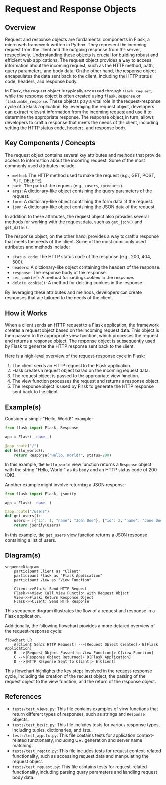 # Request and Response Objects
## Overview
Request and response objects are fundamental components in Flask, a micro web framework written in Python. They represent the incoming request from the client and the outgoing response from the server, respectively. Understanding these objects is crucial for building robust and efficient web applications. The request object provides a way to access information about the incoming request, such as the HTTP method, path, query parameters, and body data. On the other hand, the response object encapsulates the data sent back to the client, including the HTTP status code, headers, and response body.

In Flask, the request object is typically accessed through `flask.request`, while the response object is often created using `flask.Response` or `flask.make_response`. These objects play a vital role in the request-response cycle of a Flask application. By leveraging the request object, developers can extract relevant information from the incoming request and use it to determine the appropriate response. The response object, in turn, allows developers to craft a response that meets the needs of the client, including setting the HTTP status code, headers, and response body.

## Key Components / Concepts
The request object contains several key attributes and methods that provide access to information about the incoming request. Some of the most commonly used attributes include:

* `method`: The HTTP method used to make the request (e.g., GET, POST, PUT, DELETE).
* `path`: The path of the request (e.g., `/users`, `/products`).
* `args`: A dictionary-like object containing the query parameters of the request.
* `form`: A dictionary-like object containing the form data of the request.
* `json`: A dictionary-like object containing the JSON data of the request.

In addition to these attributes, the request object also provides several methods for working with the request data, such as `get_json()` and `get_data()`.

The response object, on the other hand, provides a way to craft a response that meets the needs of the client. Some of the most commonly used attributes and methods include:

* `status_code`: The HTTP status code of the response (e.g., 200, 404, 500).
* `headers`: A dictionary-like object containing the headers of the response.
* `response`: The response body of the response.
* `set_cookie()`: A method for setting cookies in the response.
* `delete_cookie()`: A method for deleting cookies in the response.

By leveraging these attributes and methods, developers can create responses that are tailored to the needs of the client.

## How it Works
When a client sends an HTTP request to a Flask application, the framework creates a request object based on the incoming request data. This object is then passed to the appropriate view function, which processes the request and returns a response object. The response object is subsequently used by Flask to generate the HTTP response sent back to the client.

Here is a high-level overview of the request-response cycle in Flask:

1. The client sends an HTTP request to the Flask application.
2. Flask creates a request object based on the incoming request data.
3. The request object is passed to the appropriate view function.
4. The view function processes the request and returns a response object.
5. The response object is used by Flask to generate the HTTP response sent back to the client.

## Example(s)
Consider a simple "Hello, World!" example:
```python
from flask import Flask, Response

app = Flask(__name__)

@app.route("/")
def hello_world():
    return Response("Hello, World!", status=200)
```
In this example, the `hello_world` view function returns a `Response` object with the string "Hello, World!" as its body and an HTTP status code of 200 (OK).

Another example might involve returning a JSON response:
```python
from flask import Flask, jsonify

app = Flask(__name__)

@app.route("/users")
def get_users():
    users = [{"id": 1, "name": "John Doe"}, {"id": 2, "name": "Jane Doe"}]
    return jsonify(users)
```
In this example, the `get_users` view function returns a JSON response containing a list of users.

## Diagram(s)
```mermaid
sequenceDiagram
    participant Client as "Client"
    participant Flask as "Flask Application"
    participant View as "View Function"
    
    Client->>Flask: Send HTTP Request
    Flask->>View: Call View Function with Request Object
    View->>Flask: Return Response Object
    Flask->>Client: Send HTTP Response
```
This sequence diagram illustrates the flow of a request and response in a Flask application.

Additionally, the following flowchart provides a more detailed overview of the request-response cycle:
```mermaid
flowchart LR
    A[Client Sends HTTP Request] -->|Request Object Created|> B[Flask Application]
    B -->|Request Object Passed to View Function|> C[View Function]
    C -->|Response Object Returned|> D[Flask Application]
    D -->|HTTP Response Sent to Client|> E[Client]
```
This flowchart highlights the key steps involved in the request-response cycle, including the creation of the request object, the passing of the request object to the view function, and the return of the response object.

## References
* `tests/test_views.py`: This file contains examples of view functions that return different types of responses, such as strings and `Response` objects.
* `tests/test_basic.py`: This file includes tests for various response types, including tuples, dictionaries, and lists.
* `tests/test_appctx.py`: This file contains tests for application context-related functionality, including URL generation and server name matching.
* `tests/test_reqctx.py`: This file includes tests for request context-related functionality, such as accessing request data and manipulating the request object.
* `tests/test_request.py`: This file contains tests for request-related functionality, including parsing query parameters and handling request body data.